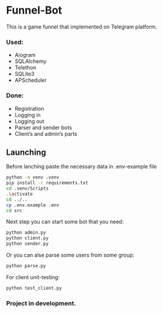 # Funnel-Bot
This is a game funnel that implemented on Telegram platform.

### Used:
- Aiogram
- SQLAlchemy
- Telethon
- SQLite3
- APScheduler

### Done:
- Registration
- Logging in
- Logging out
- Parser and sender bots
- Client’s and admin’s parts

## Launching
Before lanching paste the necessary data in .env-example file
```bash
python -m venv .venv
pip install -r requirements.txt
cd .venv/Scripts
.\activate
cd ../..
cp .env.example .env
cd src
```
Next step you can start some bot that you need:
```bash
python admin.py
python client.py
python sender.py
```
Or you can alse parse some users from some group:
```bash
python parse.py
```
For client unit-testing:
```bash
python test_client.py
```

### Project in development.
